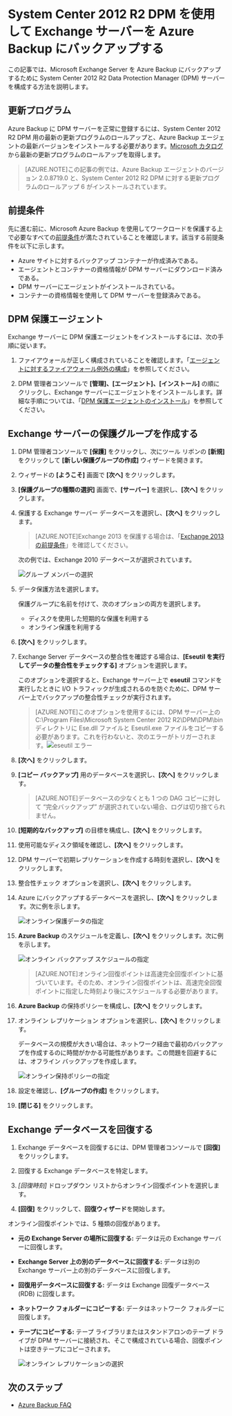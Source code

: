 <properties
	pageTitle="System Center 2012 R2 DPM を使用して Exchange サーバーを Azure Backup にバックアップする | Microsoft Azure"
	description="System Center 2012 R2 DPM を使用して Exchange サーバーを Azure Backup にバックアップする方法について説明する"
	services="backup"
	documentationCenter=""
	authors="Jim-Parker"
	manager="jwhit"
	editor=""/>

<tags
	ms.service="backup"
	ms.workload="storage-backup-recovery"
	ms.tgt_pltfrm="na"
	ms.devlang="na"
	ms.topic="article"
	ms.date="12/08/2015"
	ms.author="jimpark;delhan"/>


# System Center 2012 R2 DPM を使用して Exchange サーバーを Azure Backup にバックアップする
この記事では、Microsoft Exchange Server を Azure Backup にバックアップするために System Center 2012 R2 Data Protection Manager (DPM) サーバーを構成する方法を説明します。

## 更新プログラム
Azure Backup に DPM サーバーを正常に登録するには、System Center 2012 R2 DPM 用の最新の更新プログラムのロールアップと、Azure Backup エージェントの最新バージョンをインストールする必要があります。[Microsoft カタログ](http://catalog.update.microsoft.com/v7/site/Search.aspx?q=System%20Center%202012%20R2%20Data%20protection%20manager)から最新の更新プログラムのロールアップを取得します。

>[AZURE.NOTE]この記事の例では、Azure Backup エージェントのバージョン 2.0.8719.0 と、System Center 2012 R2 DPM に対する更新プログラムのロールアップ 6 がインストールされています。

## 前提条件
先に進む前に、Microsoft Azure Backup を使用してワークロードを保護する上で必要なすべての[前提条件](backup-azure-dpm-introduction.md#prerequisites)が満たされていることを確認します。該当する前提条件を以下に示します。

- Azure サイトに対するバックアップ コンテナーが作成済みである。
- エージェントとコンテナーの資格情報が DPM サーバーにダウンロード済みである。
- DPM サーバーにエージェントがインストールされている。
- コンテナーの資格情報を使用して DPM サーバーを登録済みである。

## DPM 保護エージェント  
Exchange サーバーに DPM 保護エージェントをインストールするには、次の手順に従います。

1. ファイアウォールが正しく構成されていることを確認します。「[エージェントに対するファイアウォール例外の構成](https://technet.microsoft.com/library/Hh758204.aspx)」を参照してください。

2. DPM 管理者コンソールで **[管理]、[エージェント]、[インストール]** の順にクリックし、Exchange サーバーにエージェントをインストールします。詳細な手順については、「[DPM 保護エージェントのインストール](https://technet.microsoft.com/library/hh758186.aspx?f=255&MSPPError=-2147217396)」を参照してください。

## Exchange サーバーの保護グループを作成する

1. DPM 管理者コンソールで **[保護]** をクリックし、次にツール リボンの **[新規]** をクリックして **[新しい保護グループの作成]** ウィザードを開きます。

2. ウィザードの **[ようこそ]** 画面で **[次へ]** をクリックします。

3. **[保護グループの種類の選択]** 画面で、**[サーバー]** を選択し、**[次へ]** をクリックします。

4. 保護する Exchange サーバー データベースを選択し、**[次へ]** をクリックします。

    >[AZURE.NOTE]Exchange 2013 を保護する場合は、「[Exchange 2013 の前提条件](https://technet.microsoft.com/library/dn751029.aspx)」を確認してください。

    次の例では、Exchange 2010 データベースが選択されています。

    ![グループ メンバーの選択](./media/backup-azure-backup-exchange-server/select-group-members.png)

5. データ保護方法を選択します。

    保護グループに名前を付けて、次のオプションの両方を選択します。

    - ディスクを使用した短期的な保護を利用する
    - オンライン保護を利用する

6. **[次へ]** をクリックします。

7. Exchange Server データベースの整合性を確認する場合は、**[Eseutil を実行してデータの整合性をチェックする]** オプションを選択します。

    このオプションを選択すると、Exchange サーバー上で **eseutil** コマンドを実行したときに I/O トラフィックが生成されるのを防ぐために、DPM サーバー上でバックアップの整合性チェックが実行されます。

    >[AZURE.NOTE]このオプションを使用するには、DPM サーバー上の C:\\Program Files\\Microsoft System Center 2012 R2\\DPM\\DPM\\bin ディレクトリに Ese.dll ファイルと Eseutil.exe ファイルをコピーする必要があります。これを行わないと、次のエラーがトリガーされます。![eseutil エラー](./media/backup-azure-backup-exchange-server/eseutil-error.png)

8. **[次へ]** をクリックします。

9. **[コピー バックアップ]** 用のデータベースを選択し、**[次へ]** をクリックします。

    >[AZURE.NOTE]データベースの少なくとも 1 つの DAG コピーに対して “完全バックアップ” が選択されていない場合、ログは切り捨てられません。

10. **[短期的なバックアップ]** の目標を構成し、**[次へ]** をクリックします。

11. 使用可能なディスク領域を確認し、**[次へ]** をクリックします。

12. DPM サーバーで初期レプリケーションを作成する時刻を選択し、**[次へ]** をクリックします。

13. 整合性チェック オプションを選択し、**[次へ]** をクリックします。

14. Azure にバックアップするデータベースを選択し、**[次へ]** をクリックします。次に例を示します。

    ![オンライン保護データの指定](./media/backup-azure-backup-exchange-server/specify-online-protection-data.png)

15. **Azure Backup** のスケジュールを定義し、**[次へ]** をクリックします。次に例を示します。

    ![オンライン バックアップ スケジュールの指定](./media/backup-azure-backup-exchange-server/specify-online-backup-schedule.png)

    >[AZURE.NOTE]オンライン回復ポイントは高速完全回復ポイントに基づいています。そのため、オンライン回復ポイントは、高速完全回復ポイントに指定した時刻より後にスケジュールする必要があります。

16. **Azure Backup** の保持ポリシーを構成し、**[次へ]** をクリックします。

17. オンライン レプリケーション オプションを選択し、**[次へ]** をクリックします。

    データベースの規模が大きい場合は、ネットワーク経由で最初のバックアップを作成するのに時間がかかる可能性があります。この問題を回避するには、オフライン バックアップを作成します。

    ![オンライン保持ポリシーの指定](./media/backup-azure-backup-exchange-server/specify-online-retention-policy.png)

18. 設定を確認し、**[グループの作成]** をクリックします。

19. **[閉じる]** をクリックします。

## Exchange データベースを回復する

1. Exchange データベースを回復するには、DPM 管理者コンソールで **[回復]** をクリックします。

2. 回復する Exchange データベースを特定します。

3. *[回復時刻]* ドロップダウン リストからオンライン回復ポイントを選択します。

4. **[回復]** をクリックして、**回復ウィザード**を開始します。

オンライン回復ポイントでは、5 種類の回復があります。

- **元の Exchange Server の場所に回復する:** データは元の Exchange サーバーに回復します。
- **Exchange Server 上の別のデータベースに回復する:** データは別の Exchange サーバー上の別のデータベースに回復します。
- **回復用データベースに回復する:** データは Exchange 回復データベース (RDB) に回復します。
- **ネットワーク フォルダーにコピーする:** データはネットワーク フォルダーに回復します。
- **テープにコピーする:** テープ ライブラリまたはスタンドアロンのテープ ドライブが DPM サーバーに接続され、そこで構成されている場合、回復ポイントは空きテープにコピーされます。

    ![オンライン レプリケーションの選択](./media/backup-azure-backup-exchange-server/choose-online-replication.png)

## 次のステップ

- [Azure Backup FAQ](backup-azure-backup-faq.md)

<!---HONumber=AcomDC_1210_2015-->